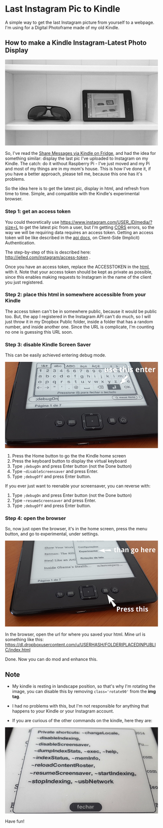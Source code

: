 Last Instagram Pic to Kindle
============================

A simple way to get the last Instagram picture from yourself to a webpage.
I'm using for a Digital Photoframe made of my old Kindle.

How to make a Kindle Instagram-Latest Photo Display
---------------------------------------------------

![kindle photo viewer](https://raw.githubusercontent.com/ericoporto/Last-Instagram-Pic/master/img/kindleexample.jpg)

So, I've read the [Share Messages via Kindle on Fridge][1], and had the idea for
something similar: display the last pic I've uploaded to Instagram on my Kindle.
The catch: do it without Raspberry Pi - I've just moved and my Pi and most of my
things are in my mom's house. This is how I've done it, if you have a better
approach, please tell me, because this one has it's problems.

So the idea here is to get the latest pic, display in html, and refresh from
time to time. Simple, and compatible with the Kindle's experimental browser.

[1]:https://petervojtek.github.io/diy/2015/07/28/share-messages-with-kindle-on-fridge.html

### Step 1: get an access token

You could theoretically use https://www.instagram.com/USER_ID/media/?size=L to
get the latest pic from a user, but I'm getting [CORS][2] errors, so the way we
will be requiring data requires an access token. Getting an access token will be
like described in the [api docs][3], on Client-Side (Implicit) Authentication.

The step-by-step of this is described here:
http://jelled.com/instagram/access-token .

Once you have an access token, replace the ACCESSTOKEN in the [html][4], with it.
Note that your access token should be kept as private as possible, since this
enables making requests to Instagram in the name of the client you just
registered.

[2]:https://en.wikipedia.org/wiki/Cross-origin_resource_sharing
[3]:https://www.instagram.com/developer/authentication/
[4]:https://github.com/ericoporto/Last-Instagram-Pic/blob/master/index.html

### Step 2: place this html in somewhere accessible from your Kindle

The access token can't be in somewhere public, because it would be public too.
But, the app I registered in the Instagram API can't do much, so I will just
throw it in my Dropbox Public folder, inside a folder that has a random number,
and inside another one. Since the URL is complicate, I'm counting no one is
guessing this URL soon.

### Step 3: disable Kindle Screen Saver

This can be easily achieved entering debug mode.

![How to type debugOn](https://raw.githubusercontent.com/ericoporto/Last-Instagram-Pic/master/img/typedebugon.jpg)

 1. Press the Home button to go the the Kindle home screen
 2. Press the keyboard button to display the virtual keyboard
 3. Type `;debugOn` and press Enter button (not the Done button)
 4. Type `~disableScreensaver` and press Enter.
 5. Type `;debugOff` and press Enter button.

If you ever just want to reenable your screensaver, you can reverse with:

 1. Type `;debugOn` and press Enter button (not the Done button)
 2. Type `~resumeScreensaver` and press Enter.
 3. Type `;debugOff` and press Enter button.

### Step 4: open the browser

So, now just open the browser, it's in the home screen, press the menu button,
and go to experimental, under settings.

![Where is the browser](https://raw.githubusercontent.com/ericoporto/Last-Instagram-Pic/master/img/whereisbrowser.jpg)

In the browser, open the url for where you saved your html.
Mine url is something like this:
https://dl.dropboxusercontent.com/u/USERHASH/FOLDERIPLACEDINPUBLIC/index.html

Done. Now you can do mod and enhance this.

Note
----

 - My kindle is resting in landscape position, so that's why I'm rotating the
image, you can disable this by removing `class='rotate90'` from the **img tag**.

 - I had no problems with this, but I'm not responsible for anything that happens
to your Kindle or your Instagram account.

 - If you are curious of the other commands on the kindle, here they are:

![~help](https://raw.githubusercontent.com/ericoporto/Last-Instagram-Pic/master/img/alldebugcommands.jpg)

Have fun!
